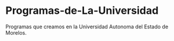 # Programas-de-La-Universidad
Programas que creamos en la Universidad Autonoma del Estado de Morelos.
